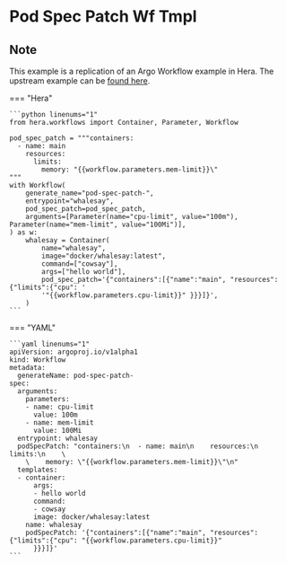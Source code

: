 # Pod Spec Patch Wf Tmpl

## Note

This example is a replication of an Argo Workflow example in Hera.
The upstream example can be [found here](https://github.com/argoproj/argo-workflows/blob/main/examples/pod-spec-patch-wf-tmpl.yaml).




=== "Hera"

    ```python linenums="1"
    from hera.workflows import Container, Parameter, Workflow

    pod_spec_patch = """containers:
      - name: main
        resources:
          limits:
            memory: "{{workflow.parameters.mem-limit}}\"
    """
    with Workflow(
        generate_name="pod-spec-patch-",
        entrypoint="whalesay",
        pod_spec_patch=pod_spec_patch,
        arguments=[Parameter(name="cpu-limit", value="100m"), Parameter(name="mem-limit", value="100Mi")],
    ) as w:
        whalesay = Container(
            name="whalesay",
            image="docker/whalesay:latest",
            command=["cowsay"],
            args=["hello world"],
            pod_spec_patch='{"containers":[{"name":"main", "resources":{"limits":{"cpu": '
            '"{{workflow.parameters.cpu-limit}}" }}}]}',
        )
    ```

=== "YAML"

    ```yaml linenums="1"
    apiVersion: argoproj.io/v1alpha1
    kind: Workflow
    metadata:
      generateName: pod-spec-patch-
    spec:
      arguments:
        parameters:
        - name: cpu-limit
          value: 100m
        - name: mem-limit
          value: 100Mi
      entrypoint: whalesay
      podSpecPatch: "containers:\n  - name: main\n    resources:\n      limits:\n    \
        \    memory: \"{{workflow.parameters.mem-limit}}\"\n"
      templates:
      - container:
          args:
          - hello world
          command:
          - cowsay
          image: docker/whalesay:latest
        name: whalesay
        podSpecPatch: '{"containers":[{"name":"main", "resources":{"limits":{"cpu": "{{workflow.parameters.cpu-limit}}"
          }}}]}'
    ```

